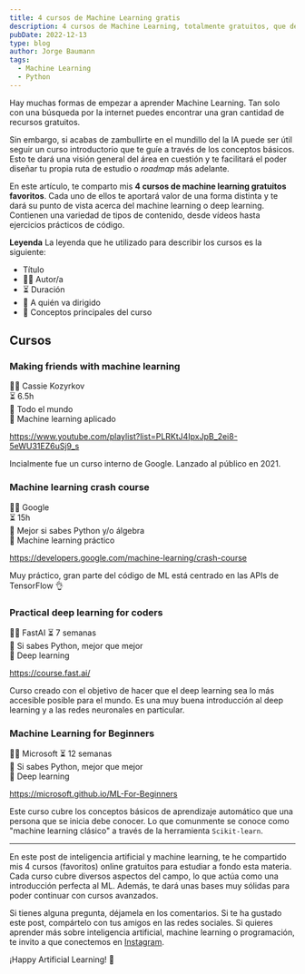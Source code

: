 ```yaml
---
title: 4 cursos de Machine Learning gratis
description: 4 cursos de Machine Learning, totalmente gratuitos, que deberías empezar a hacer ahora mismo.
pubDate: 2022-12-13
type: blog
author: Jorge Baumann
tags:
  - Machine Learning
  - Python
---
```


Hay muchas formas de empezar a aprender Machine Learning. Tan solo con una búsqueda por la internet puedes encontrar una gran cantidad de recursos gratuitos.

Sin embargo, si acabas de zambullirte en el mundillo del la IA puede ser útil seguir un curso introductorio que te guíe a través de los conceptos básicos. Esto te dará una visión general del área en cuestión y te facilitará el poder diseñar tu propia ruta de estudio o _roadmap_ más adelante.

En este artículo, te comparto mis **4 cursos de machine learning gratuitos favoritos**. Cada uno de ellos te aportará valor de una forma distinta y te dará su punto de vista acerca del machine learning o deep learning. Contienen una variedad de tipos de contenido, desde vídeos hasta ejercicios prácticos de código.

**Leyenda**
La leyenda que he utilizado para describir los cursos es la siguiente:

- Título
- 🧑‍🏫 Autor/a
- ⏳ Duración
- 🎯 A quién va dirigido
- 📒 Conceptos principales del curso

## Cursos

### Making friends with machine learning

🧑‍🏫 Cassie Kozyrkov  
⏳ 6.5h  
🎯 Todo el mundo  
📒 Machine learning aplicado

https://www.youtube.com/playlist?list=PLRKtJ4IpxJpB_2ei8-5eWU31EZ6uSj9_s

Incialmente fue un curso interno de Google. Lanzado al público en 2021.

### Machine learning crash course

🧑‍🏫 Google  
⏳ 15h  
🎯 Mejor si sabes Python y/o álgebra  
📒 Machine learning práctico

https://developers.google.com/machine-learning/crash-course

Muy práctico, gran parte del código de ML está centrado en las APIs de TensorFlow 👌

### Practical deep learning for coders

🧑‍🏫 FastAI
⏳ 7 semanas  
🎯 Si sabes Python, mejor que mejor  
📒 Deep learning

https://course.fast.ai/

Curso creado con el objetivo de hacer que el deep learning sea lo más accesible posible para el mundo. Es una muy buena introducción al deep learning y a las redes neuronales en particular.

### Machine Learning for Beginners

🧑‍🏫 Microsoft
⏳ 12 semanas  
🎯 Si sabes Python, mejor que mejor  
📒 Deep learning

https://microsoft.github.io/ML-For-Beginners

Este curso cubre los conceptos básicos de aprendizaje automático que una persona que se inicia debe conocer. Lo que comunmente se conoce como "machine learning clásico" a través de la herramienta `Scikit-learn`.

---

En este post de inteligencia artificial y machine learning, te he compartido mis 4 cursos (favoritos) online gratuitos para estudiar a fondo esta materia. Cada curso cubre diversos aspectos del campo, lo que actúa como una introducción perfecta al ML. Además, te dará unas bases muy sólidas para poder continuar con cursos avanzados.

Si tienes alguna pregunta, déjamela en los comentarios. Si te ha gustado este post, compártelo con tus amigos en las redes sociales. Si quieres aprender más sobre inteligencia artificial, machine learning o programación, te invito a que conectemos en [Instagram](https://www.instagram.com/baumannzone/).

¡Happy Artificial Learning! 🤖
